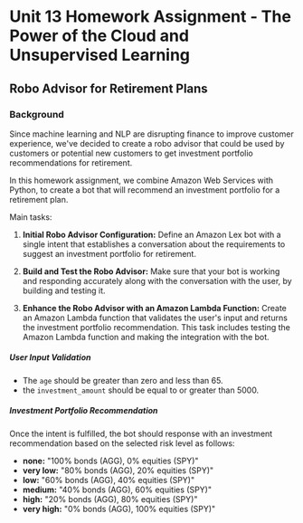 # Unit 13 Homework Assignment - The Power of the Cloud and Unsupervised Learning

## Robo Advisor for Retirement Plans

### Background

Since machine learning and NLP are disrupting finance to improve customer experience, we've decided to create a robo advisor that could be used by customers or potential new customers to get investment portfolio recommendations for retirement.

In this homework assignment, we combine Amazon Web Services with Python, to create a bot that will recommend an investment portfolio for a retirement plan.

Main tasks:

1. **Initial Robo Advisor Configuration:** Define an Amazon Lex bot with a single intent that establishes a conversation about the requirements to suggest an investment portfolio for retirement.

2. **Build and Test the Robo Advisor:** Make sure that your bot is working and responding accurately along with the conversation with the user, by building and testing it.

3. **Enhance the Robo Advisor with an Amazon Lambda Function:** Create an Amazon Lambda function that validates the user's input and returns the investment portfolio recommendation. This task includes testing the Amazon Lambda function and making the integration with the bot.

##### User Input Validation

* The `age` should be greater than zero and less than 65.
* the `investment_amount` should be equal to or greater than 5000.

##### Investment Portfolio Recommendation

Once the intent is fulfilled, the bot should response with an investment recommendation based on the selected risk level as follows:

* **none:** "100% bonds (AGG), 0% equities (SPY)"
* **very low:** "80% bonds (AGG), 20% equities (SPY)"
* **low:** "60% bonds (AGG), 40% equities (SPY)"
* **medium:** "40% bonds (AGG), 60% equities (SPY)"
* **high:** "20% bonds (AGG), 80% equities (SPY)"
* **very high:** "0% bonds (AGG), 100% equities (SPY)"
